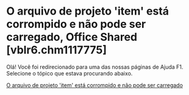 
# O arquivo de projeto 'item' está corrompido e não pode ser carregado, Office Shared [vblr6.chm1117775]

Olá! Você foi redirecionado para uma das nossas páginas de Ajuda F1. Selecione o tópico que estava procurando abaixo.

[O arquivo de projeto 'item' está corrompido e não pode ser carregado](http://msdn.microsoft.com/library/af54c65d-2d49-1e53-2d88-2d73c629e4c1%28Office.15%29.aspx)

